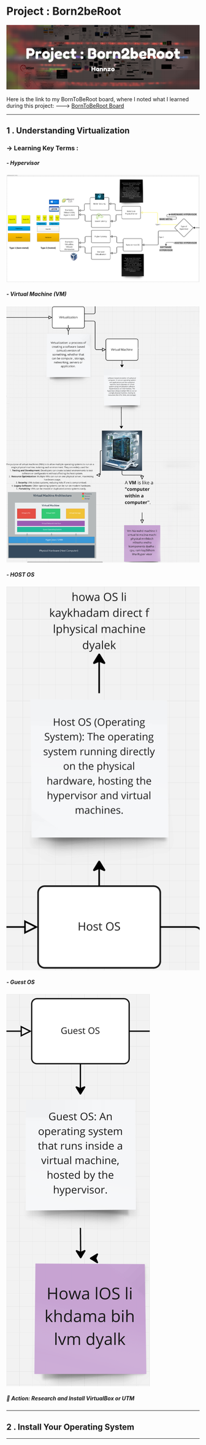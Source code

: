 # Project : Born2beRoot

![](attachment/34928c210dc3c762fa0dd94719e0ea9e.png)

Here is the link to my BornToBeRoot board, where I noted what I learned during this project: ---> [BornToBeRoot Board]([https://miro.com/app/board/uXjVLzBvyb8=/?share_link_id=54254928097](https://miro.com/app/board/uXjVLzBvyb8=/?share_link_id=54254928097))

---

## 1 . Understanding Virtualization
### -> Learning Key Terms :
##### - Hypervisor

![](attachment/f9eed078f3290875a208d037cecb9460.png)

##### - Virtual Machine (VM)

![](attachment/72ad77d81e5d6fcf6d8c43fe876d000f.png)
##### - HOST OS

![](attachment/47353b2b001a30e6b216e715d6d86f2e.png)

##### - Guest OS

![](attachment/86f974c205df545dfe5cb66e4b9cb1bf.png)

##### 📝 Action: Research and Install VirtualBox or UTM

---

## 2 . Install Your Operating System



---